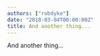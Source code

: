 ```yaml
---
authors: ["robdyke"]
date: "2018-03-04T00:00:00Z"
title: And another thing...
---
```

And another thing...
